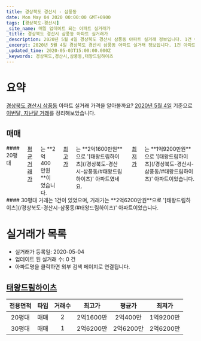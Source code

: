 ```yaml
---
title: 경상북도 경산시 - 삼풍동
date: Mon May 04 2020 00:00:00 GMT+0900
tags: [경상북도-경산시]
_site_name: 매일 업데이트 되는 아파트 실거래가
_title: 경상북도 경산시 삼풍동 아파트 실거래가
_description: 2020년 5월 4일 경상북도 경산시 삼풍동 아파트 실거래 정보입니다. 1건 아파트 정보가 있습니다.
_excerpt: 2020년 5월 4일 경상북도 경산시 삼풍동 아파트 실거래 정보입니다. 1건 아파트 정보가 있습니다.
_updated_time: 2020-05-03T15:00:00.000Z
_keywords: 경상북도,경산시,삼풍동,태왕드림하이츠
---
```





# 요약
<ins>경상북도 경산시 삼풍동</ins> 아파트 실거래 가격을 알아볼까요? <ins>2020년 5월 4일</ins> 기준으로 <ins>이번달, 지난달 거래</ins>를 정리해보았습니다.

## 매매
<div class="container">
<div class="six columns" markdown="1">
#### 20평대
<ins>평균 거래가</ins>는 **2억400만원**이었습니다. <ins>최고가</ins>는 **2억1600만원**으로 '[태왕드림하이츠](/경상북도-경산시-삼풍동/#태왕드림하이츠)' 아파트였네요. <ins>최저가</ins>는 **1억9200만원**으로 '[태왕드림하이츠](/경상북도-경산시-삼풍동/#태왕드림하이츠)' 아파트이었습니다.
</div>
<div class="six columns" markdown="1">
#### 30평대
거래는 1건이 있었으며, 거래가는 **2억6200만원**으로 '[태왕드림하이츠](/경상북도-경산시-삼풍동/#태왕드림하이츠)' 아파트이었습니다.
</div>
</div>



# 실거래가 목록
- 실거래가 등록일: 2020-05-04
- 업데이트 된 실거래 수: 0 건
- 아파트명을 클릭하면 외부 검색 페이지로 연결됩니다.

## [태왕드림하이츠](#태왕드림하이츠)

|전용면적|타입|거래수|최고가|평균가|최저가|
|:---:|:---:|:---:|:---:|:---:|:---:|
|20평대|<span class="deal-type-1">매매</span>|2|2억1600만|2억400만|1억9200만|
|30평대|<span class="deal-type-1">매매</span>|1|2억6200만|2억6200만|2억6200만|

<br/>



